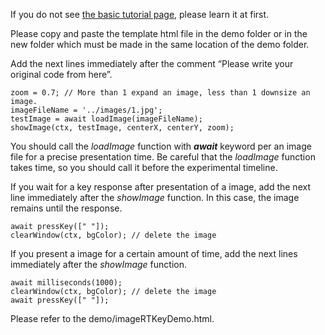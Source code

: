 If you do not see [the basic tutorial page](howtouse.md), please learn it at first.

Please copy and paste the template html file in the demo folder or in the new folder which must be made in the same location of the demo folder.

Add the next lines immediately after the comment “Please write your original code from here”.

```
zoom = 0.7; // More than 1 expand an image, less than 1 downsize an image. 
imageFileName = '../images/1.jpg';
testImage = await loadImage(imageFileName);
showImage(ctx, testImage, centerX, centerY, zoom); 
```

You should call the *loadImage* function with **_await_** keyword per an image file for a precise presentation time. Be careful that the *loadImage* function takes time, so you should call it before the experimental timeline.

If you wait for a key response after presentation of a image, add the next line immediately after the *showImage* function. In this case, the image remains until the response.

```
await pressKey([" "]);
clearWindow(ctx, bgColor); // delete the image
```

If you present a image for a certain amount of time, add the next lines immediately after the *showImage* function.

```
await milliseconds(1000);
clearWindow(ctx, bgColor); // delete the image
await pressKey([" "]);
```

Please refer to the demo/imageRTKeyDemo.html.
        